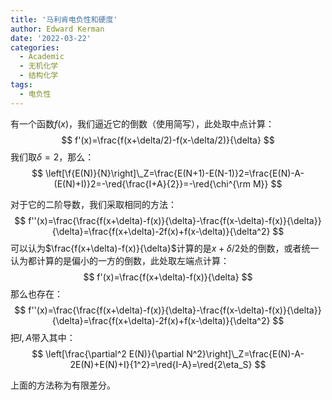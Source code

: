 ```yaml
---
title: '马利肯电负性和硬度'
author: Edward Kerman
date: '2022-03-22'
categories:
  - Academic
  - 无机化学
  - 结构化学
tags:
  - 电负性
---
```

有一个函数$f(x)$，我们逼近它的倒数（使用简写），此处取中点计算：
$$
f'(x)=\frac{f(x+\delta/2)-f(x-\delta/2)}{\delta}
$$
我们取$\delta=2$，那么：
$$
\left[\f{E(N)}{N}\right]\_Z=\frac{E(N+1)-E(N-1)}2=\frac{E(N)-A-(E(N)+I)}2=-\red{\frac{I+A}{2}}=-\red{\chi^{\rm M}}
$$

对于它的二阶导数，我们采取相同的方法：
$$
f''(x)=\frac{\frac{f(x+\delta)-f(x)}{\delta}-\frac{f(x-\delta)-f(x)}{\delta}}{\delta}=\frac{f(x+\delta)-2f(x)+f(x-\delta)}{\delta^2}
$$
可以认为$\frac{f(x+\delta)-f(x)}{\delta}$计算的是$x+\delta/2$处的倒数，或者统一认为都计算的是偏小的一方的倒数，此处取左端点计算：
$$
f'(x)=\frac{f(x+\delta)-f(x)}{\delta}
$$
那么也存在：
$$
f''(x)=\frac{\frac{f(x+\delta)-f(x)}{\delta}-\frac{f(x-\delta)-f(x)}{\delta}}{\delta}=\frac{f(x+\delta)-2f(x)+f(x-\delta)}{\delta^2}
$$
把$I,A$带入其中：
$$
\left[\frac{\partial^2 E(N)}{\partial N^2}\right]\_Z=\frac{E(N)-A-2E(N)+E(N)+I}{1^2}=\red{I-A}=\red{2\eta_S}
$$

上面的方法称为有限差分。